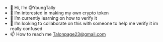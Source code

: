 - 👋 Hi, I’m @YoungTally
- 👀 I’m interested in making my own crypto token
- 🌱 I’m currently learning on how to verify it
- 💞️ I’m looking to collaborate on this with someone to help me verify it im really confused
- 📫 How to reach me Talonpage23@gmail.com

<!---
YoungTally/YoungTally is a ✨ special ✨ repository because its `README.md` (this file) appears on your GitHub profile.
You can click the Preview link to take a look at your changes.
--->
